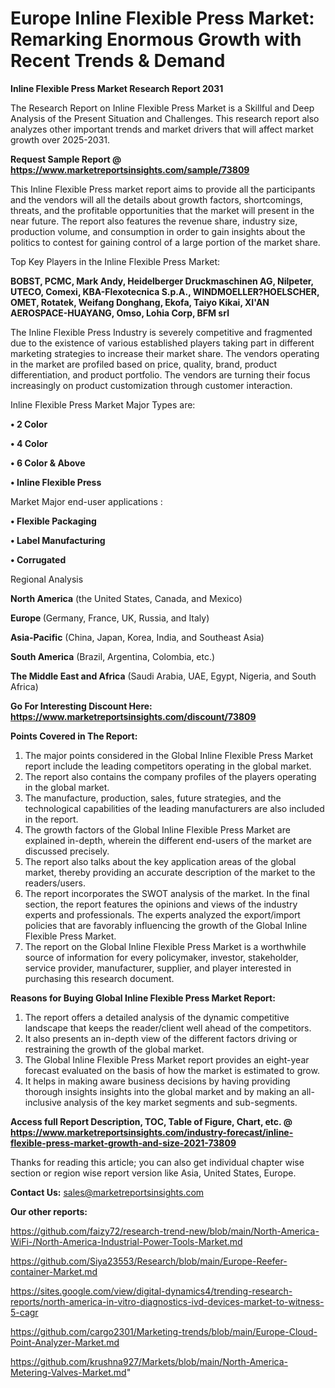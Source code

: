  # Europe Inline Flexible Press Market: Remarking Enormous Growth with Recent Trends & Demand

<strong>Inline Flexible Press Market Research Report 2031</strong>

The Research Report on Inline Flexible Press Market is a Skillful and Deep Analysis of the Present Situation and Challenges. This research report also analyzes other important trends and market drivers that will affect market growth over 2025-2031.

<strong>Request Sample Report @ <a href=https://www.marketreportsinsights.com/sample/73809>https://www.marketreportsinsights.com/sample/73809</a></strong>

This Inline Flexible Press market report aims to provide all the participants and the vendors will all the details about growth factors, shortcomings, threats, and the profitable opportunities that the market will present in the near future. The report also features the revenue share, industry size, production volume, and consumption in order to gain insights about the politics to contest for gaining control of a large portion of the market share.

Top Key Players in the Inline Flexible Press Market:

<strong>BOBST, PCMC, Mark Andy, Heidelberger Druckmaschinen AG, Nilpeter, UTECO, Comexi, KBA-Flexotecnica S.p.A., WINDMOELLER?HOELSCHER, OMET, Rotatek, Weifang Donghang, Ekofa, Taiyo Kikai, XI'AN AEROSPACE-HUAYANG, Omso, Lohia Corp, BFM srl</strong>

The Inline Flexible Press Industry is severely competitive and fragmented due to the existence of various established players taking part in different marketing strategies to increase their market share. The vendors operating in the market are profiled based on price, quality, brand, product differentiation, and product portfolio. The vendors are turning their focus increasingly on product customization through customer interaction.

Inline Flexible Press Market Major Types are:

<strong>• 2 Color

• 4 Color

• 6 Color & Above

• Inline Flexible Press</strong>

Market Major end-user applications :

<strong>• Flexible Packaging

• Label Manufacturing

• Corrugated</strong>

Regional Analysis

</u><strong><b>North America</b></strong> (the United States, Canada, and Mexico)

<strong><b>Europe </b></strong>(Germany, France, UK, Russia, and Italy)

<strong><b>Asia-Pacific</b></strong> (China, Japan, Korea, India, and Southeast Asia)

<strong><b>South America</b></strong> (Brazil, Argentina, Colombia, etc.)

<strong><b>The Middle East and Africa</b></strong> (Saudi Arabia, UAE, Egypt, Nigeria, and South Africa)

<strong>Go For Interesting Discount Here: <a href=https://www.marketreportsinsights.com/discount/73809>https://www.marketreportsinsights.com/discount/73809</a></strong>

<strong>Points Covered in The Report:</strong>
<ol>
  <li>The major points considered in the Global Inline Flexible Press Market report include the leading competitors operating in the global market.</li>
  <li>The report also contains the company profiles of the players operating in the global market.</li>
  <li>The manufacture, production, sales, future strategies, and the technological capabilities of the leading manufacturers are also included in the report.</li>
  <li>The growth factors of the Global Inline Flexible Press Market are explained in-depth, wherein the different end-users of the market are discussed precisely.</li>
  <li>The report also talks about the key application areas of the global market, thereby providing an accurate description of the market to the readers/users.</li>
  <li>The report incorporates the SWOT analysis of the market. In the final section, the report features the opinions and views of the industry experts and professionals. The experts analyzed the export/import policies that are favorably influencing the growth of the Global Inline Flexible Press Market.</li>
  <li>The report on the Global Inline Flexible Press Market is a worthwhile source of information for every policymaker, investor, stakeholder, service provider, manufacturer, supplier, and player interested in purchasing this research document.</li>
</ol>
<strong>Reasons for Buying Global Inline Flexible Press Market Report:</strong>

<ol>
  <li>The report offers a detailed analysis of the dynamic competitive landscape that keeps the reader/client well ahead of the competitors.</li>
  <li>It also presents an in-depth view of the different factors driving or restraining the growth of the global market.</li>
  <li>The Global Inline Flexible Press Market report provides an eight-year forecast evaluated on the basis of how the market is estimated to grow.</li>
  <li>It helps in making aware business decisions by having providing thorough insights insights into the global market and by making an all-inclusive analysis of the key market segments and sub-segments.</li>
</ol>
<strong>Access full Report Description, TOC, Table of Figure, Chart, etc. @ <a href=https://www.marketreportsinsights.com/industry-forecast/inline-flexible-press-market-growth-and-size-2021-73809>https://www.marketreportsinsights.com/industry-forecast/inline-flexible-press-market-growth-and-size-2021-73809</a></strong>


Thanks for reading this article; you can also get individual chapter wise section or region wise report version like Asia, United States, Europe.

<strong>Contact Us:</strong>
sales@marketreportsinsights.com

<strong>Our other reports:</strong>

<a href=https://github.com/faizy72/research-trend-new/blob/main/North-America-WiFi-/North-America-Industrial-Power-Tools-Market.md>https://github.com/faizy72/research-trend-new/blob/main/North-America-WiFi-/North-America-Industrial-Power-Tools-Market.md</a>

<a href=https://github.com/Siya23553/Research/blob/main/Europe-Reefer-container-Market.md>https://github.com/Siya23553/Research/blob/main/Europe-Reefer-container-Market.md</a>

<a href=https://sites.google.com/view/digital-dynamics4/trending-research-reports/north-america-in-vitro-diagnostics-ivd-devices-market-to-witness-5-cagr>https://sites.google.com/view/digital-dynamics4/trending-research-reports/north-america-in-vitro-diagnostics-ivd-devices-market-to-witness-5-cagr</a>

<a href=https://github.com/cargo2301/Marketing-trends/blob/main/Europe-Cloud-Point-Analyzer-Market.md>https://github.com/cargo2301/Marketing-trends/blob/main/Europe-Cloud-Point-Analyzer-Market.md</a>

<a href=https://github.com/krushna927/Markets/blob/main/North-America-Metering-Valves-Market.md>https://github.com/krushna927/Markets/blob/main/North-America-Metering-Valves-Market.md</a>"

